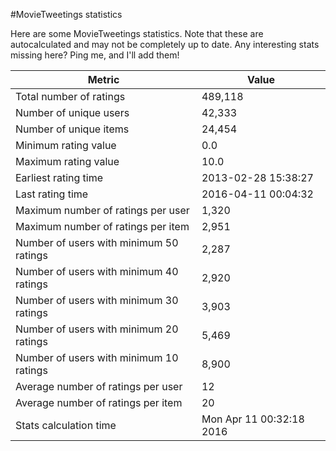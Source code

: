 #MovieTweetings statistics

Here are some MovieTweetings statistics. Note that these are autocalculated and may not be completely up to date. Any interesting stats missing here? Ping me, and I'll add them!

Metric | Value
--- | ---
Total number of ratings                 | 489,118
Number of unique users                  | 42,333
Number of unique items                  | 24,454
Minimum rating value                    | 0.0
Maximum rating value                    | 10.0
Earliest rating time                    | 2013-02-28 15:38:27
Last rating time                        | 2016-04-11 00:04:32
Maximum number of ratings per user      | 1,320
Maximum number of ratings per item      | 2,951
Number of users with minimum 50 ratings | 2,287
Number of users with minimum 40 ratings | 2,920
Number of users with minimum 30 ratings | 3,903
Number of users with minimum 20 ratings | 5,469
Number of users with minimum 10 ratings | 8,900
Average number of ratings per user      | 12
Average number of ratings per item      | 20
Stats calculation time                  | Mon Apr 11 00:32:18 2016

